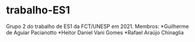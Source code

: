 # trabalho-ES1
Grupo 2 do trabalho de ES1 da FCT/UNESP em 2021.
Membros:
  *Guilherme de Aguiar Pacianotto
  *Heitor Daniel Vani Gomes
  *Rafael Araújo Chinaglia
